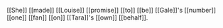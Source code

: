 [[She]] [[made]] [[Louise]] [[promise]] [[to]] [[be]] [[Gale]]'s [[number]] [[one]] [[fan]] [[on]] [[Tara]]'s [[own]] [[behalf]].